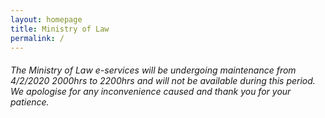 ```yaml
---
layout: homepage
title: Ministry of Law
permalink: /
---
```

<!-- Type your notification here - the notification bar will not appear if this is empty. For other changes, refer to _data/homepage.yml to edit the homepage -->
###### The Ministry of Law e-services will be undergoing maintenance from 4/2/2020 2000hrs to 2200hrs and will not be available during this period. We apologise for any inconvenience caused and thank you for your patience.
